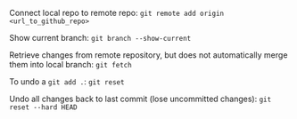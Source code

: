 Connect local repo to remote repo: `git remote add origin <url_to_github_repo>`

Show current branch: `git branch --show-current`

Retrieve changes from remote repository, but does not automatically merge them into local branch: `git fetch`

To undo a `git add .`: `git reset`

Undo all changes back to last commit (lose uncommitted changes): `git reset --hard HEAD`